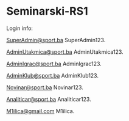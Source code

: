 # Seminarski-RS1

Login info:

SuperAdmin@sport.ba
SuperAdmin123.

AdminUtakmica@sport.ba
AdminUtakmica123.

AdminIgrac@sport.ba
AdminIgrac123.

AdminKlub@sport.ba
AdminKlub123.

Novinar@sport.ba
Novinar123.

Analiticar@sport.ba
Analiticar123.

M1ilica@gmail.com
M1ilica.